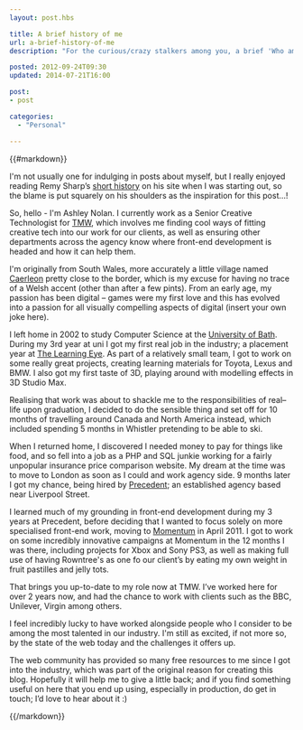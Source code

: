 ```yaml
---
layout: post.hbs

title: A brief history of me
url: a-brief-history-of-me
description: "For the curious/crazy stalkers among you, a brief 'Who am I', and how I've fallen into doing whatever it is that I do."

posted: 2012-09-24T09:30
updated: 2014-07-21T16:00

post:
- post

categories:
  - "Personal"

---
```


{{#markdown}}

I'm not usually one for indulging in posts about myself, but I really enjoyed reading Remy Sharp’s [short history](http://remysharp.com/about/) on his site when I was starting out, so the blame is put squarely on his shoulders as the inspiration for this post...!

So, hello - I'm Ashley Nolan.  I currently work as a Senior Creative Technologist for [TMW](http://www.tmw.co.uk/), which involves me finding cool ways of fitting creative tech into our work for our clients, as well as ensuring other departments across the agency know where front-end development is headed and how it can help them.

I'm originally from South Wales, more accurately a little village named [Caerleon](http://www.caerleon.net/) pretty close to the border, which is my excuse for having no trace of a Welsh accent (other than after a few pints).  From an early age, my passion has been digital – games were my first love and this has evolved into a passion for all visually compelling aspects of digital (insert your own joke here).

I left home in 2002 to study Computer Science at the [University of Bath](http://www.bath.ac.uk/).  During my 3rd year at uni I got my first real job in the industry; a placement year at [The Learning Eye](http://www.thelearningeye.com/).  As part of a relatively small team, I got to work on some really great projects, creating learning materials for Toyota, Lexus and BMW.  I also got my first taste of 3D, playing around with modelling effects in 3D Studio Max.

Realising that work was about to shackle me to the responsibilities of real–life upon graduation, I decided to do the sensible thing and set off for 10 months of travelling around Canada and North America instead, which included spending 5 months in Whistler pretending to be able to ski.

When I returned home, I discovered I needed money to pay for things like food, and so fell into a job as a PHP and SQL junkie working for a fairly unpopular insurance price comparison website.  My dream at the time was to move to London as soon as I could and work agency side.  9 months later I got my chance, being hired by [Precedent](http://www.precedent.co.uk/); an established agency based near Liverpool Street.

I learned much of my grounding in front-end development during my 3 years at Precedent, before deciding that I wanted to focus solely on more specialised front-end work, moving to [Momentum](http://momentumww.co.uk/) in April 2011.  I got to work on some incredibly innovative campaigns at Momentum in the 12 months I was there, including projects for Xbox and Sony PS3, as well as making full use of having Rowntree's as one fo our client’s by eating my own weight in fruit pastilles and jelly tots.

That brings you up-to-date to my role now at TMW.  I’ve worked here for over 2 years now, and had the chance to work with clients such as the BBC, Unilever, Virgin among others.

I feel incredibly lucky to have worked alongside people who I consider to be among the most talented in our industry.  I'm still as excited, if not more so, by the state of the web today and the challenges it offers up.

The web community has provided so many free resources to me since I got into the industry, which was part of the original reason for creating this blog.  Hopefully it will help me to give a little back; and if you find something useful on here that you end up using, especially in production, do get in touch; I’d love to hear about it :)

{{/markdown}}